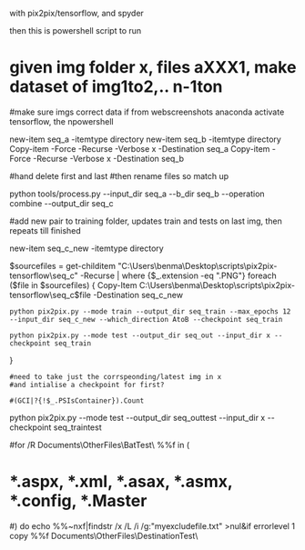 
with pix2pix/tensorflow, and spyder


then this is powershell script to run




# given img folder x, files aXXX1, make dataset of img1to2,.. n-1ton
#make sure imgs correct data if from webscreenshots
anaconda activate tensorflow, the npowershell

new-item seq_a -itemtype directory
new-item seq_b -itemtype directory
Copy-item -Force -Recurse -Verbose x -Destination seq_a
Copy-item -Force -Recurse -Verbose x -Destination seq_b

#hand delete first and last
#then rename files so match up


python tools/process.py --input_dir seq_a --b_dir seq_b --operation combine --output_dir seq_c


#add new pair to training folder, updates train and tests on last img, then repeats till finished

new-item seq_c_new -itemtype directory

$sourcefiles = get-childitem "C:\Users\benma\Desktop\scripts\pix2pix-tensorflow\seq_c" -Recurse | where {$_.extension -eq ".PNG"}
foreach ($file in $sourcefiles)
{
	Copy-Item C:\Users\benma\Desktop\scripts\pix2pix-tensorflow\seq_c\$file -Destination seq_c_new

	python pix2pix.py --mode train --output_dir seq_train --max_epochs 12 --input_dir seq_c_new --which_direction AtoB --checkpoint seq_train

	python pix2pix.py --mode test --output_dir seq_out --input_dir x --checkpoint seq_train
}

	#need to take just the corrspeonding/latest img in x
	#and intialise a checkpoint for first?

	#(GCI|?{!$_.PSIsContainer}).Count


python pix2pix.py --mode test --output_dir seq_outtest --input_dir x --checkpoint seq_traintest







#for /R Documents\OtherFiles\BatTest\ %%f in (
# *.aspx, *.xml, *.asax, *.asmx, *.config, *.Master
#) do echo %%~nxf|findstr /x /L /i /g:"myexcludefile.txt" >nul&if errorlevel 1 copy %%f Documents\OtherFiles\DestinationTest\
